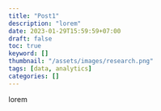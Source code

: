```yaml
---
title: "Post1"
description: "lorem"
date: 2023-01-29T15:59:59+07:00
draft: false
toc: true
keyword: []
thumbnail: "/assets/images/research.png"
tags: [data, analytics]
categories: []
---
```



lorem